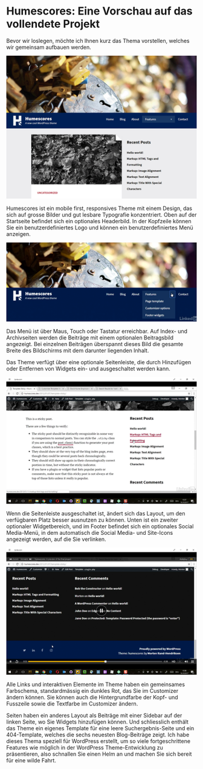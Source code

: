 # Humescores: Eine Vorschau auf das vollendete Projekt

Bevor wir loslegen, möchte ich Ihnen kurz das Thema vorstellen, welches wir gemeinsam aufbauen werden.

![Humescores Screenshot](assets/humescores-screenshot.png)



Humescores ist ein mobile first, responsives Theme mit einem Design, das sich auf grosse Bilder und gut lesbare Typografie konzentriert. Oben auf der Startseite befindet sich ein optionales Headerbild. In der Kopfzeile können Sie ein benutzerdefiniertes Logo und können ein benutzerdefiniertes Menü anzeigen. 

![fromscratch-0086](assets/fromscratch-0086.png)

Das Menü ist über Maus, Touch oder Tastatur erreichbar. Auf Index- und Archivseiten werden die Beiträge mit einem optionalen Beitragsbild angezeigt. Bei einzelnen Beiträgen überspannt dieses Bild die gesamte Breite des Bildschirms mit dem darunter liegenden Inhalt.

Das Theme verfügt über eine optionale Seitenleiste, die durch Hinzufügen oder Entfernen von Widgets ein- und ausgeschaltet werden kann.

![fromscratch-0087](assets/fromscratch-0087.png)

Wenn die Seitenleiste ausgeschaltet ist, ändert sich das Layout, um den verfügbaren Platz besser ausnutzen zu können. Unten ist ein zweiter optionaler Widgetbereich, und im Footer befindet sich ein optionales Social Media-Menü, in dem automatisch die Social Media- und Site-Icons angezeigt werden, auf die Sie verlinken. 

![fromscratch-0089](assets/fromscratch-0089.png)

Alle Links und interaktiven Elemente im Theme haben ein gemeinsames Farbschema, standardmässig ein dunkles Rot, das Sie im Customizer ändern können. Sie können auch die Hintergrundfarbe der Kopf- und Fusszeile sowie die Textfarbe im Customizer ändern.

Seiten haben ein anderes Layout als Beiträge mit einer Sidebar auf der linken Seite, wo Sie Widgets hinzufügen können. Und schliesslich enthält das Theme ein eigenes Template für eine leere Suchergebnis-Seite und ein 404-Template, welches die sechs neuesten Blog-Beiträge zeigt. Ich habe dieses Thema speziell für WordPress erstellt, um so viele fortgeschrittene Features wie möglich in der WordPress Theme-Entwicklung zu präsentieren, also schnallen Sie einen Helm an und machen Sie sich bereit für eine wilde Fahrt.

